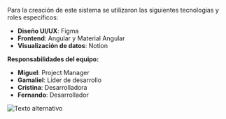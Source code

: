 Para la creación de este sistema se utilizaron las siguientes tecnologías y roles específicos:

- **Diseño UI/UX**: Figma
- **Frontend**: Angular y Material Angular
- **Visualización de datos**: Notion

**Responsabilidades del equipo:**

- **Miguel**: Project Manager
- **Gamaliel**: Líder de desarrollo
- **Cristina**: Desarrolladora
- **Fernando**: Desarrollador




![Texto alternativo](https://cdn.shopify.com/s/files/1/0258/8983/3053/files/PAGINA-31-NOTA-SALUD_480x480.jpg?v=1608800578)